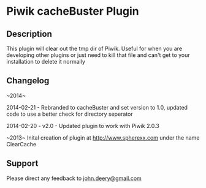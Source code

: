 # Piwik cacheBuster Plugin

## Description

This plugin will clear out the tmp dir of Piwik. Useful for when you are developing other plugins or just need to kill that file and can't get to your installation to delete it normally

## Changelog
~2014~

2014-02-21 - Rebranded to cacheBuster and set version to 1.0, updated code to use a better check for directory seperator

2014-02-20 - v2.0
    - Updated plugin to work with Piwik 2.0.3

~2013~
    Inital creation of plugin at http://www.spherexx.com under the name ClearCache

## Support
Please direct any feedback to john.deery@gmail.com